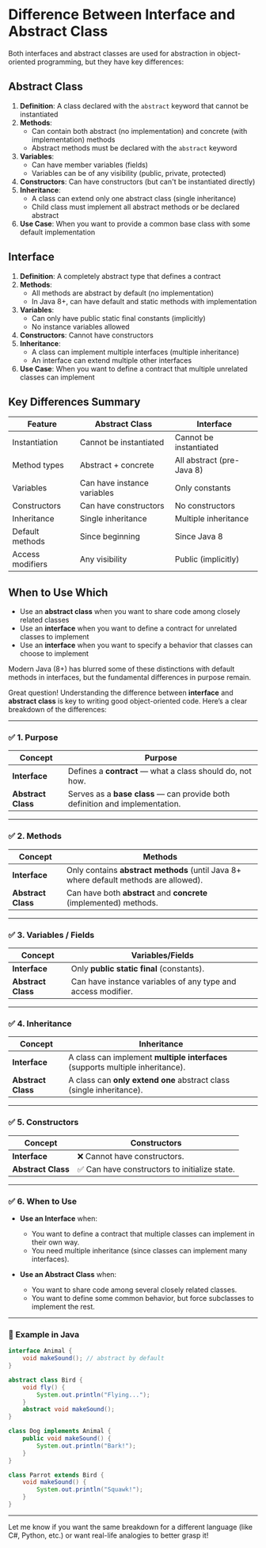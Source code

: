 # Difference Between Interface and Abstract Class

Both interfaces and abstract classes are used for abstraction in object-oriented programming, but they have key differences:

## Abstract Class
1. **Definition**: A class declared with the `abstract` keyword that cannot be instantiated
2. **Methods**:
   - Can contain both abstract (no implementation) and concrete (with implementation) methods
   - Abstract methods must be declared with the `abstract` keyword
3. **Variables**:
   - Can have member variables (fields)
   - Variables can be of any visibility (public, private, protected)
4. **Constructors**: Can have constructors (but can't be instantiated directly)
5. **Inheritance**:
   - A class can extend only one abstract class (single inheritance)
   - Child class must implement all abstract methods or be declared abstract
6. **Use Case**: When you want to provide a common base class with some default implementation

## Interface
1. **Definition**: A completely abstract type that defines a contract
2. **Methods**:
   - All methods are abstract by default (no implementation)
   - In Java 8+, can have default and static methods with implementation
3. **Variables**:
   - Can only have public static final constants (implicitly)
   - No instance variables allowed
4. **Constructors**: Cannot have constructors
5. **Inheritance**:
   - A class can implement multiple interfaces (multiple inheritance)
   - An interface can extend multiple other interfaces
6. **Use Case**: When you want to define a contract that multiple unrelated classes can implement

## Key Differences Summary
| Feature            | Abstract Class               | Interface                    |
|--------------------|------------------------------|------------------------------|
| Instantiation      | Cannot be instantiated       | Cannot be instantiated       |
| Method types       | Abstract + concrete          | All abstract (pre-Java 8)    |
| Variables          | Can have instance variables  | Only constants               |
| Constructors       | Can have constructors        | No constructors              |
| Inheritance        | Single inheritance           | Multiple inheritance         |
| Default methods    | Since beginning              | Since Java 8                 |
| Access modifiers   | Any visibility               | Public (implicitly)          |

## When to Use Which
- Use an **abstract class** when you want to share code among closely related classes
- Use an **interface** when you want to define a contract for unrelated classes to implement
- Use an **interface** when you want to specify a behavior that classes can choose to implement

Modern Java (8+) has blurred some of these distinctions with default methods in interfaces, but the fundamental differences in purpose remain.













Great question! Understanding the difference between **interface** and **abstract class** is key to writing good object-oriented code. Here’s a clear breakdown of the differences:

---

### ✅ **1. Purpose**

| Concept         | Purpose                                                                 |
|----------------|-------------------------------------------------------------------------|
| **Interface**   | Defines a **contract** — what a class should do, not how.               |
| **Abstract Class** | Serves as a **base class** — can provide both definition and implementation. |

---

### ✅ **2. Methods**

| Concept         | Methods                                                                 |
|----------------|-------------------------------------------------------------------------|
| **Interface**   | Only contains **abstract methods** (until Java 8+ where default methods are allowed). |
| **Abstract Class** | Can have both **abstract** and **concrete** (implemented) methods.         |

---

### ✅ **3. Variables / Fields**

| Concept         | Variables/Fields                                                        |
|----------------|-------------------------------------------------------------------------|
| **Interface**   | Only **public static final** (constants).                              |
| **Abstract Class** | Can have instance variables of any type and access modifier.            |

---

### ✅ **4. Inheritance**

| Concept         | Inheritance                                                             |
|----------------|-------------------------------------------------------------------------|
| **Interface**   | A class can implement **multiple interfaces** (supports multiple inheritance). |
| **Abstract Class** | A class can **only extend one** abstract class (single inheritance).     |

---

### ✅ **5. Constructors**

| Concept         | Constructors                                                            |
|----------------|-------------------------------------------------------------------------|
| **Interface**   | ❌ Cannot have constructors.                                              |
| **Abstract Class** | ✅ Can have constructors to initialize state.                          |

---

### ✅ **6. When to Use**

- **Use an Interface** when:
  - You want to define a contract that multiple classes can implement in their own way.
  - You need multiple inheritance (since classes can implement many interfaces).

- **Use an Abstract Class** when:
  - You want to share code among several closely related classes.
  - You want to define some common behavior, but force subclasses to implement the rest.

---

### 🚀 Example in Java

```java
interface Animal {
    void makeSound(); // abstract by default
}

abstract class Bird {
    void fly() {
        System.out.println("Flying...");
    }
    abstract void makeSound();
}

class Dog implements Animal {
    public void makeSound() {
        System.out.println("Bark!");
    }
}

class Parrot extends Bird {
    void makeSound() {
        System.out.println("Squawk!");
    }
}
```

---

Let me know if you want the same breakdown for a different language (like C#, Python, etc.) or want real-life analogies to better grasp it!
